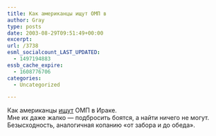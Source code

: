 ```yaml
---
title: Как американцы ищут ОМП в
author: Gray
type: posts
date: 2003-08-29T09:51:49+00:00
excerpt:
url: /3738
esml_socialcount_LAST_UPDATED:
  - 1497194883
essb_cache_expire:
  - 1608776706
categories:
  - Uncategorized

---
```








Как американцы <a href="http://inopressa.ru/details.html?id=14312" target="_blank">ищут</a> ОМП в Ираке.  
Мне их даже жалко &#8212; подбросить боятся, а найти ничего не могут. Безысходность, аналогичная копанию &#171;от забора и до обеда&#187;.